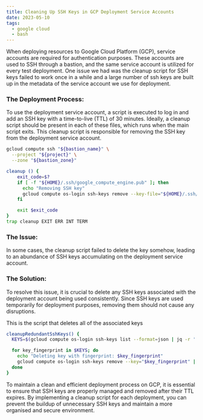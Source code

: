 ```yaml
---
title: Cleaning Up SSH Keys in GCP Deployment Service Accounts
date: 2023-05-10
tags:
  - google cloud
  - bash
---
```


When deploying resources to Google Cloud Platform (GCP), service accounts are required for authentication purposes. These accounts are used to SSH through a bastion, and the same service account is utilized for every test deployment. One issue we had was the cleanup script for SSH keys failed to work once in a while and a large number of ssh keys are built up in the metadata of the service account we use for deployment.

### The Deployment Process:

To use the deployment service account, a script is executed to log in and add an SSH key with a time-to-live (TTL) of 30 minutes. Ideally, a cleanup script should be present in each of these files, which runs when the main script exits. This cleanup script is responsible for removing the SSH key from the deployment service account.

```bash
gcloud compute ssh "${bastion_name}" \
  --project "${project}" \
  --zone "${bastion_zone}"
```

```bash
cleanup () {
    exit_code=$?
    if [ -f "${HOME}/.ssh/google_compute_engine.pub" ]; then
      echo "Removing SSH key"
      gcloud compute os-login ssh-keys remove --key-file="${HOME}/.ssh/google_compute_engine.pub"
    fi

    exit $exit_code
}
trap cleanup EXIT ERR INT TERM
```

### The Issue:

In some cases, the cleanup script failed to delete the key somehow, leading to an abundance of SSH keys accumulating on the deployment service account. 

### The Solution:

To resolve this issue, it is crucial to delete any SSH keys associated with the deployment account being used consistently. Since SSH keys are used temporarily for deployment purposes, removing them should not cause any disruptions.

This is the script that deletes all of the associated keys

```bash
cleanupRedundantSshKeys() {
  KEYS=$(gcloud compute os-login ssh-keys list --format=json | jq -r '.[].value.fingerprint')

  for key_fingerprint in $KEYS; do
    echo "Deleting key with fingerprint: $key_fingerprint"
    gcloud compute os-login ssh-keys remove --key="$key_fingerprint" || true
  done
}
```

To maintain a clean and efficient deployment process on GCP, it is essential to ensure that SSH keys are properly managed and removed after their TTL expires. By implementing a cleanup script for each deployment, you can prevent the buildup of unnecessary SSH keys and maintain a more organised and secure environment.

